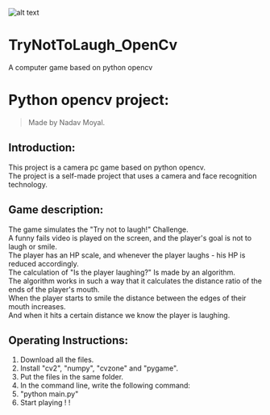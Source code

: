 
![alt text](https://img.wallscloud.net/uploads/cache/3378068484/despicable-me-2-laughing-minions-lxy5-1024x576-MM-90.webp)

# TryNotToLaugh_OpenCv
A computer game based on python opencv
# Python opencv project:
>Made by Nadav Moyal.  

## Introduction:
This project is a camera pc game based on python opencv.  
The project is a self-made project that uses a camera and face recognition technology.

## Game description:
The game simulates the "Try not to laugh!" Challenge.  
A funny fails video is played on the screen, and the player's goal is not to laugh or smile.  
The player has an HP scale, and whenever the player laughs - his HP is reduced accordingly.  
The calculation of "Is the player laughing?" Is made by an algorithm.  
The algorithm works in such a way that it calculates the distance ratio of the ends of the player's mouth.  
When the player starts to smile the distance between the edges of their mouth increases.  
And when it hits a certain distance we know the player is laughing.  

## Operating Instructions:
1. Download all the files.  
2. Install "cv2", "numpy", "cvzone" and "pygame".   
3. Put the files in the same folder.  
4. In the command line, write the following command:  
5. "python main.py"  
6. Start playing  ! !  



